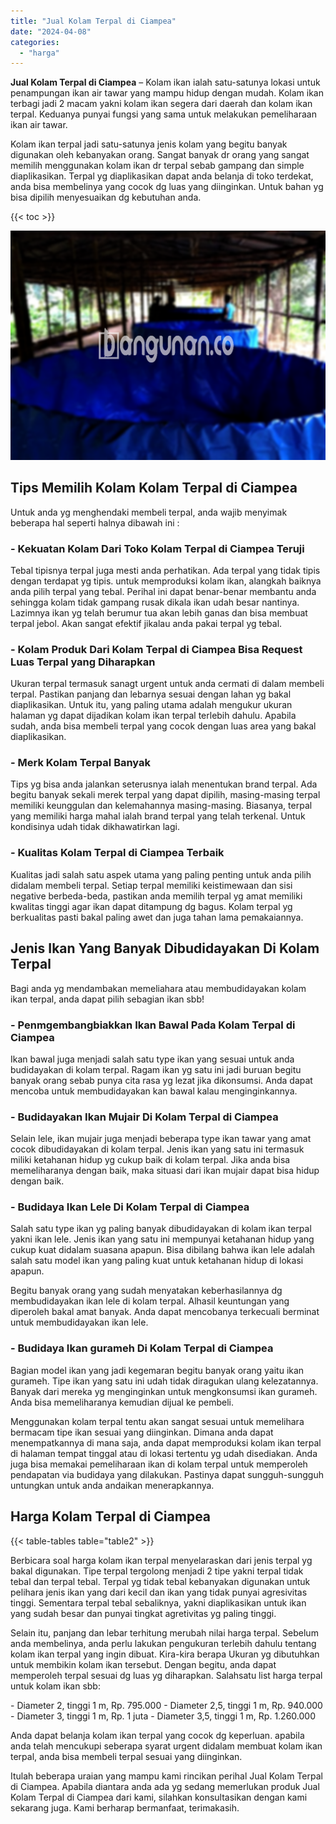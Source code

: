 ```yaml
---
title: "Jual Kolam Terpal di Ciampea"
date: "2024-04-08"
categories: 
  - "harga"
---
```


**Jual Kolam Terpal di Ciampea** – Kolam ikan ialah satu-satunya lokasi untuk penampungan ikan air tawar yang mampu hidup dengan mudah. Kolam ikan terbagi jadi 2 macam yakni kolam ikan segera dari daerah dan kolam ikan terpal. Keduanya punyai fungsi yang sama untuk melakukan pemeliharaan ikan air tawar.

Kolam ikan terpal jadi satu-satunya jenis kolam yang begitu banyak digunakan oleh kebanyakan orang. Sangat banyak dr orang yang sangat memilih menggunakan kolam ikan dr terpal sebab gampang dan simple diaplikasikan. Terpal yg diaplikasikan dapat anda belanja di toko terdekat, anda bisa membelinya yang cocok dg luas yang diinginkan. Untuk bahan yg bisa dipilih menyesuaikan dg kebutuhan anda.

{{< toc >}}

![Jual Kolam Terpal di Ciampea](/images/jual-kolam-terpal-62.png)

## Tips Memilih Kolam Kolam Terpal di Ciampea

Untuk anda yg menghendaki membeli terpal, anda wajib menyimak beberapa hal seperti halnya dibawah ini :

### \- Kekuatan Kolam Dari Toko Kolam Terpal di Ciampea Teruji

Tebal tipisnya terpal juga mesti anda perhatikan. Ada terpal yang tidak tipis dengan terdapat yg tipis. untuk memproduksi kolam ikan, alangkah baiknya anda pilih terpal yang tebal. Perihal ini dapat benar-benar membantu anda sehingga kolam tidak gampang rusak dikala ikan udah besar nantinya. Lazimnya ikan yg telah berumur tua akan lebih ganas dan bisa membuat terpal jebol. Akan sangat efektif jikalau anda pakai terpal yg tebal.

### \- Kolam Produk Dari Kolam Terpal di Ciampea Bisa Request Luas Terpal yang Diharapkan

Ukuran terpal termasuk sanagt urgent untuk anda cermati di dalam membeli terpal. Pastikan panjang dan lebarnya sesuai dengan lahan yg bakal diaplikasikan. Untuk itu, yang paling utama adalah mengukur ukuran halaman yg dapat dijadikan kolam ikan terpal terlebih dahulu. Apabila sudah, anda bisa membeli terpal yang cocok dengan luas area yang bakal diaplikasikan.

### \- Merk Kolam Terpal Banyak

Tips yg bisa anda jalankan seterusnya ialah menentukan brand terpal. Ada begitu banyak sekali merek terpal yang dapat dipilih, masing-masing terpal memiliki keunggulan dan kelemahannya masing-masing. Biasanya, terpal yang memiliki harga mahal ialah brand terpal yang telah terkenal. Untuk kondisinya udah tidak dikhawatirkan lagi.

### \- Kualitas Kolam Terpal di Ciampea Terbaik

Kualitas jadi salah satu aspek utama yang paling penting untuk anda pilih didalam membeli terpal. Setiap terpal memiliki keistimewaan dan sisi negative berbeda-beda, pastikan anda memilih terpal yg amat memiliki kwalitas tinggi agar ikan dapat ditampung dg bagus. Kolam terpal yg berkualitas pasti bakal paling awet dan juga tahan lama pemakaiannya.

## Jenis Ikan Yang Banyak Dibudidayakan Di Kolam Terpal

Bagi anda yg mendambakan memeliahara atau membudidayakan kolam ikan terpal, anda dapat pilih sebagian ikan sbb!

### \- Penmgembangbiakkan Ikan Bawal Pada Kolam Terpal di Ciampea

Ikan bawal juga menjadi salah satu type ikan yang sesuai untuk anda budidayakan di kolam terpal. Ragam ikan yg satu ini jadi buruan begitu banyak orang sebab punya cita rasa yg lezat jika dikonsumsi. Anda dapat mencoba untuk membudidayakan kan bawal kalau menginginkannya.

### \- Budidayakan Ikan Mujair Di Kolam Terpal di Ciampea

Selain lele, ikan mujair juga menjadi beberapa type ikan tawar yang amat cocok dibudidayakan di kolam terpal. Jenis ikan yang satu ini termasuk miliki ketahanan hidup yg cukup baik di kolam terpal. Jika anda bisa memeliharanya dengan baik, maka situasi dari ikan mujair dapat bisa hidup dengan baik.

### \- Budidaya Ikan Lele Di Kolam Terpal di Ciampea

Salah satu type ikan yg paling banyak dibudidayakan di kolam ikan terpal yakni ikan lele. Jenis ikan yang satu ini mempunyai ketahanan hidup yang cukup kuat didalam suasana apapun. Bisa dibilang bahwa ikan lele adalah salah satu model ikan yang paling kuat untuk ketahanan hidup di lokasi apapun.

Begitu banyak orang yang sudah menyatakan keberhasilannya dg membudidayakan ikan lele di kolam terpal. Alhasil keuntungan yang diperoleh bakal amat banyak. Anda dapat mencobanya terkecuali berminat untuk membudidayakan ikan lele.

### \- Budidaya Ikan gurameh Di Kolam Terpal di Ciampea

Bagian model ikan yang jadi kegemaran begitu banyak orang yaitu ikan gurameh. Tipe ikan yang satu ini udah tidak diragukan ulang kelezatannya. Banyak dari mereka yg menginginkan untuk mengkonsumsi ikan gurameh. Anda bisa memeliharanya kemudian dijual ke pembeli.

Menggunakan kolam terpal tentu akan sangat sesuai untuk memelihara bermacam tipe ikan sesuai yang diinginkan. Dimana anda dapat menempatkannya di mana saja, anda dapat memproduksi kolam ikan terpal di halaman tempat tinggal atau di lokasi tertentu yg udah disediakan. Anda juga bisa memakai pemeliharaan ikan di kolam terpal untuk memperoleh pendapatan via budidaya yang dilakukan. Pastinya dapat sungguh-sungguh untungkan untuk anda andaikan menerapkannya.

## Harga Kolam Terpal di Ciampea

{{< table-tables table="table2" >}}

Berbicara soal harga kolam ikan terpal menyelaraskan dari jenis terpal yg bakal digunakan. Tipe terpal tergolong menjadi 2 tipe yakni terpal tidak tebal dan terpal tebal. Terpal yg tidak tebal kebanyakan digunakan untuk pelihara jenis ikan yang dari kecil dan ikan yang tidak punyai agresivitas tinggi. Sementara terpal tebal sebaliknya, yakni diaplikasikan untuk ikan yang sudah besar dan punyai tingkat agretivitas yg paling tinggi.

Selain itu, panjang dan lebar terhitung merubah nilai harga terpal. Sebelum anda membelinya, anda perlu lakukan pengukuran terlebih dahulu tentang kolam ikan terpal yang ingin dibuat. Kira-kira berapa Ukuran yg dibutuhkan untuk membikin kolam ikan tersebut. Dengan begitu, anda dapat memperoleh terpal sesuai dg luas yg diharapkan. Salahsatu list harga terpal untuk kolam ikan sbb:

\- Diameter 2, tinggi 1 m, Rp. 795.000 - Diameter 2,5, tinggi 1 m, Rp. 940.000 - Diameter 3, tinggi 1 m, Rp. 1 juta - Diameter 3,5, tinggi 1 m, Rp. 1.260.000

Anda dapat belanja kolam ikan terpal yang cocok dg keperluan. apabila anda telah mencukupi seberapa syarat urgent didalam membuat kolam ikan terpal, anda bisa membeli terpal sesuai yang diinginkan.

Itulah beberapa uraian yang mampu kami rincikan perihal Jual Kolam Terpal di Ciampea. Apabila diantara anda ada yg sedang memerlukan produk Jual Kolam Terpal di Ciampea dari kami, silahkan konsultasikan dengan kami sekarang juga. Kami berharap bermanfaat, terimakasih.
